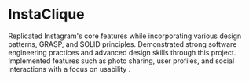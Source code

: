 # InstaClique
Replicated Instagram's core features while incorporating various design patterns, GRASP, and SOLID principles.  Demonstrated strong software engineering practices and advanced design skills through this project. Implemented features such as photo sharing, user profiles, and social interactions with a focus on usability .
